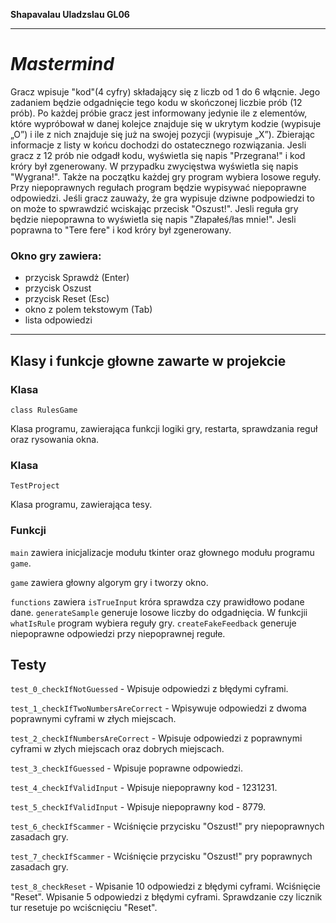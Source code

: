 **Shapavalau Uladzslau GL06**

---

# _Mastermind_
Gracz wpisuje "kod"(4 cyfry) składający się z liczb od 1 do 6 włącnie. Jego zadaniem będzie odgadnięcie tego kodu w skończonej liczbie prób (12 prób). Po każdej próbie gracz jest informowany jedynie ile z elementów, które wypróbował w danej kolejce znajduje się w ukrytym kodzie (wypisuje „O”) i ile z nich znajduje się już na swojej pozycji (wypisuje „X”). Zbierając informacje z listy w końcu dochodzi do ostatecznego rozwiązania. Jesli gracz z 12 prób nie odgadł kodu, wyświetla się napis "Przegrana!" i kod króry był zgenerowany. W przypadku zwycięstwa wyświetla się napis "Wygrana!". Także na początku każdej gry program wybiera losowe reguły. Przy niepoprawnych regułach program będzie wypisywać niepoprawne odpowiedzi. Jeśli gracz zauważy, że gra wypisuje dziwne podpowiedzi to on może to spwrawdzić wciskając przecisk "Oszust!". Jesli reguła gry będzie niepoprawna to wyświetla się napis "Złapałeś/łas mnie!". Jesli poprawna to "Tere fere" i kod króry był zgenerowany.

### Okno gry  zawiera:
- przycisk Sprawdż (Enter)
- przycisk Oszust
- przycisk Reset (Esc)
- okno z polem tekstowym (Tab)
- lista odpowiedzi

---

Klasy i funkcje głowne zawarte w projekcie
---
### Klasa 
```
class RulesGame
```
Klasa programu, zawierająca funkcji logiki gry, restarta, sprawdzania reguł oraz rysowania okna.

### Klasa
```
TestProject
```
Klasa programu, zawierająca tesy.

### Funkcji
`main` zawiera inicjalizacje modułu tkinter oraz głownego modułu programu `game`. 

`game` zawiera głowny algorym gry i tworzy okno. 

`functions` zawiera `isTrueInput` króra sprawdza czy prawidłowo podane dane. `generateSample` generuje losowe liczby do odgadnięcia. W funkcjii `whatIsRule` program wybiera reguły gry. `createFakeFeedback` generuje niepoprawne odpowiedzi przy niepoprawnej regułe. 

Testy
---
```test_0_checkIfNotGuessed``` - Wpisuje odpowiedzi z błędymi cyframi.

```test_1_checkIfTwoNumbersAreCorrect``` - Wpisywuje odpowiedzi z dwoma poprawnymi cyframi w złych miejscach.

```test_2_checkIfNumbersAreCorrect``` - Wpisuje odpowiedzi z poprawnymi cyframi w złych miejscach oraz dobrych miejscach.

```test_3_checkIfGuessed``` - Wpisuje poprawne odpowiedzi.

```test_4_checkIfValidInput``` - Wpisuje niepoprawny kod - 1231231.

```test_5_checkIfValidInput``` - Wpisuje niepoprawny kod - 8779.

```test_6_checkIfScammer``` - Wciśnięcie przycisku "Oszust!" pry niepoprawnych zasadach gry.

```test_7_checkIfScammer``` - Wciśnięcie przycisku "Oszust!" pry poprawnych zasadach gry.

```test_8_checkReset``` - Wpisanie 10 odpowiedzi z błędymi cyframi. Wciśnięcie "Reset". Wpisanie 5 odpowiedzi z błędymi cyframi. Sprawdzanie czy licznik tur resetuje po wciścnięciu "Reset".
